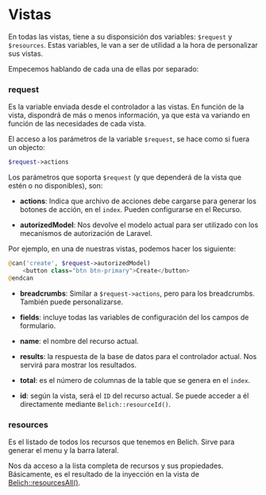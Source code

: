 # Vistas

En todas las vistas, tiene a su disponsición dos variables: `$request` y `$resources`. Estas variables, le van a ser de utilidad a la hora de personalizar sus vistas.

Empecemos hablando de cada una de ellas por separado:

### request

Es la variable enviada desde el controlador a las vistas. En función de la vista, dispondrá de más o menos información, ya que esta va variando en función de las necesidades de cada vista.

El acceso a los parámetros de la variable `$request`, se hace como si fuera un objecto:

```php
$request->actions
```

Los parámetros que soporta `$request` (y que dependerá de la vista que estén o no disponibles), son:

- **actions**: Indica que archivo de acciones debe cargarse para generar los botones de acción, en el `index`. Pueden configurarse en el Recurso.

- **autorizedModel**: Nos devolve el modelo actual para ser utilizado con los mecanismos de autorización de Laravel.

Por ejemplo, en una de nuestras vistas, podemos hacer los siguiente:

```php
@can('create', $request->autorizedModel)
    <button class="btn btn-primary">Create</button>
@endcan
```

- **breadcrumbs**: Similar a `$request->actions`, pero para los breadcrumbs. También puede personalizarse.

- **fields**: incluye todas las variables de configuración del los campos de formulario.

- **name**: el nombre del recurso actual.

- **results**: la respuesta de la base de datos para el controlador actual. Nos servirá para mostrar los resultados.

- **total**: es el número de columnas de la table que se genera en el `index`.

- **id**: según la vista, será el `ID` del recurso actual. Se puede acceder a él directamente mediante `Belich::resourceId()`.

### resources

Es el listado de todos los recursos que tenemos en Belich. Sirve para generar el menu y la barra lateral.

Nos da acceso a la lista completa de recursos y sus propiedades. Básicamente, es el resultado de la inyección en la vista de [Belich::resourcesAll()](/es/facades/resources).
